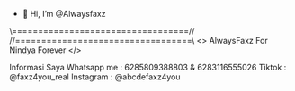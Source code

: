 - 👋 Hi, I’m @Alwaysfaxz

\\==================================//
//==================================\\
<\> AlwaysFaxz For Nindya Forever </>

Informasi Saya
Whatsapp me : 6285809388803 & 6283116555026
Tiktok : @faxz4you_real
Instagram : @abcdefaxz4you

